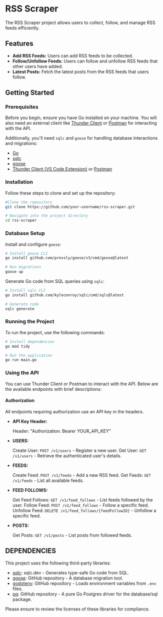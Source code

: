# RSS Scraper

The RSS Scraper project allows users to collect, follow, and manage RSS feeds efficiently.

## Features

- **Add RSS Feeds:** Users can add RSS feeds to be collected.
- **Follow/Unfollow Feeds:** Users can follow and unfollow RSS feeds that other users have added.
- **Latest Posts:** Fetch the latest posts from the RSS feeds that users follow.

## Getting Started

### Prerequisites

Before you begin, ensure you have Go installed on your machine. You will also need an external client like [Thunder Client](https://www.thunderclient.io/) or [Postman](https://www.postman.com/) for interacting with the API.

Additionally, you'll need `sqlc` and `goose` for handling database interactions and migrations:

- [Go](https://golang.org/doc/install)
- [sqlc](https://sqlc.dev/)
- [goose](https://github.com/pressly/goose)
- [Thunder Client (VS Code Extension)](https://www.thunderclient.io/) or [Postman](https://www.postman.com/)

### Installation

Follow these steps to clone and set up the repository:

```bash
#Clone the repository
git clone https://github.com/your-username/rss-scraper.git

# Navigate into the project directory
cd rss-scraper
```
### Database Setup
Install and configure `goose`:

```bash
# Install goose CLI
go install github.com/pressly/goose/v3/cmd/goose@latest

# Run migrations
goose up
```
Generate Go code from SQL queries using `sqlc`:

```bash
# Install sqlc CLI
go install github.com/kyleconroy/sqlc/cmd/sqlc@latest

# Generate code
sqlc generate
```
### Running the Project
To run the project, use the following commands:
```bash
# Install dependencies
go mod tidy

# Run the application
go run main.go
```
### Using the API

You can use Thunder Client or Postman to interact with the API. Below are the available endpoints with brief descriptions:

#### Authorization

All endpoints requiring authorization use an API key in the headers.

- **API Key Header:**

  Header: "Authorization: Bearer YOUR_API_KEY"
- **USERS:**

  Create User: `POST /v1/users` - Register a new user.
  Get User: `GET /v1/users` - Retrieve the authenticated user's details.
- **FEEDS:**

  Create Feed: `POST /v1/feeds` - Add a new RSS feed.
  Get Feeds: `GET /v1/feeds` - List all available feeds.

- **FEED FOLLOWS:**

  Get Feed Follows: `GET /v1/feed_follows` - List feeds followed by the user.
  Follow Feed: `POST /v1/feed_follows` - Follow a specific feed.
  Unfollow Feed: `DELETE /v1/feed_follows/{feedFollowID}` - Unfollow a specific feed.
- **POSTS:**

   Get Posts: `GET /v1/posts` - List posts from followed feeds.

## DEPENDENCIES
This project uses the following third-party libraries:

- [sqlc](https://sqlc.dev/): sqlc.dev - Generates type-safe Go code from SQL.
- [goose](https://github.com/pressly/goose): GitHub repository - A database migration tool.
- [godotenv](https://github.com/joho/godotenv): GitHub repository - Loads environment variables from `.env` files.
- [pq](https://github.com/lib/pq): GitHub repository - A pure Go Postgres driver for the database/sql package.

Please ensure to review the licenses of these libraries for compliance.
